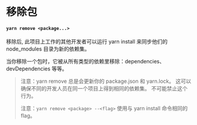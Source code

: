 # 移除包

#### `yarn remove <package...>`

移除后, 此项目上工作的其他开发者可以运行 yarn install 来同步他们的 node_modules 目录为新的依赖集。

当你移除一个包时，它被从所有类型的依赖里移除：dependencies、devDependencies 等等。

> 注意：yarn remove 总是会更新你的 package.json 和 yarn.lock。 这可以确保不同的开发人员在同一个项目上得到相同的依赖集。 不可能禁止这个行为。
>
>注意：`yarn remove <package> --<flag>` 使用与 yarn install 命令相同的 flag。
